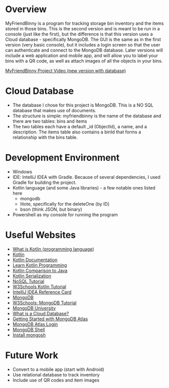 # Overview

MyFriendBinny is a program for tracking storage bin inventory and the items stored in those bins.  This is the second version and is meant to be run in a console (just like the first), but the difference is that this version uses a Cloud database - specifically MongoDB.  The GUI is the same as in the first version (very basic console), but it includes a login screen so that the user can authenticate and connect to the MongoDB database.  Later versions will include a web application and mobile app, and will allow you to label your bins with a QR code, as well as attach images of all the objects in your bins.

[MyFriendBinny Project Video (new version with database)](https://youtu.be/yIOJYCS4P8I)

# Cloud Database
- The database I chose for this project is MongoDB.  This is a NO SQL database that makes use of documents.
- The structure is simple: myfriendbinny is the name of the database and there are two tables: bins and items
- The two tables each have a default _id (ObjectId), a name, and a description.  The items table also contains a binId that forms a relationship with the bins table.

# Development Environment

- Windows
- IDE: IntelliJ IDEA with Gradle.  Because of several dependencies, I used Gradle for building the project.
- Kotlin language (and some Java libraries) - a few notable ones listed here
  - mongodb
  - litote, specifically for the deleteOne (by ID)
  - bson (think JSON, but binary)
- Powershell as my console for running the program

# Useful Websites

- [What is Kotlin (programming language)](https://en.wikipedia.org/wiki/Kotlin_(programming_language))
- [Kotlin](https://kotlinlang.org/)
- [Kotlin Documentation](https://kotlinlang.org/docs/home.html)
- [Learn Kotlin Programming](https://www.programiz.com/kotlin-programming)
- [Kotlin Comparison to Java](https://kotlinlang.org/docs/comparison-to-java.html)
- [Kotlin Serialization](https://github.com/Kotlin/kotlinx.serialization)
- [NoSQL Tutorial](https://www.guru99.com/nosql-tutorial.html)
- [W3Schools Kotlin Tutorial](https://www.w3schools.com/KOTLIN/index.php)
- [IntelliJ IDEA Reference Card](https://resources.jetbrains.com/storage/products/intellij-idea/docs/IntelliJIDEA_ReferenceCard.pdf)
- [MongoDB](https://www.mongodb.com/)
- [W3Schools: MongoDB Tutorial](https://www.w3schools.com/mongodb/)
- [MongoDB University](https://learn.mongodb.com/dashboard)
- [What is a Cloud Database?](https://www.mongodb.com/resources/basics/databases/cloud-databases)
- [Getting Started with MongoDB Atlas](https://learn.mongodb.com/courses/getting-started-with-mongodb-atlas)
- [MongoDB Atlas Login](https://account.mongodb.com/account/login)
- [MongoDB Shell](https://www.mongodb.com/products/tools/shell)
- [Install mongosh](https://www.mongodb.com/docs/mongodb-shell/install/)

# Future Work

- Convert to a mobile app (start with Android)
- Use relational database to track inventory
- Include use of QR codes and item images
